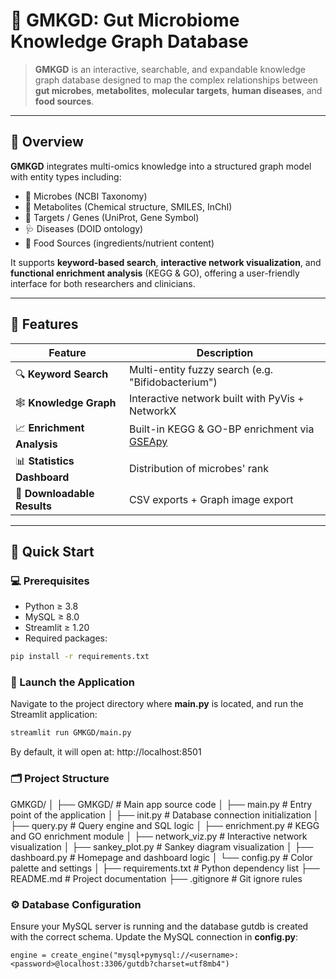 # 🌿 GMKGD: Gut Microbiome Knowledge Graph Database


> **GMKGD** is an interactive, searchable, and expandable knowledge graph database designed to map the complex relationships between **gut microbes**, **metabolites**, **molecular targets**, **human diseases**, and **food sources**.

---

## 🧬 Overview

**GMKGD** integrates multi-omics knowledge into a structured graph model with entity types including:

- 🦠 Microbes (NCBI Taxonomy)
- 🧪 Metabolites (Chemical structure, SMILES, InChI)
- 🎯 Targets / Genes (UniProt, Gene Symbol)
- 🩺 Diseases (DOID ontology)
- 🍎 Food Sources (ingredients/nutrient content)

It supports **keyword-based search**, **interactive network visualization**, and **functional enrichment analysis** (KEGG & GO), offering a user-friendly interface for both researchers and clinicians.

---

## 🔧 Features

| Feature                        | Description |
|-------------------------------|-------------|
| 🔍 **Keyword Search**         | Multi-entity fuzzy search (e.g. "Bifidobacterium") |
| 🕸️ **Knowledge Graph**        | Interactive network built with PyVis + NetworkX |
| 📈 **Enrichment Analysis**    | Built-in KEGG & GO-BP enrichment via [GSEApy](https://github.com/zqfang/GSEApy) |
| 📊 **Statistics Dashboard**   | Distribution of microbes' rank |
| 💾 **Downloadable Results**  | CSV exports + Graph image export |

---

## 🚀 Quick Start

### 💻 Prerequisites

- Python ≥ 3.8
- MySQL ≥ 8.0
- Streamlit ≥ 1.20
- Required packages:
```bash
pip install -r requirements.txt
```

### 🚀 Launch the Application
Navigate to the project directory where **main.py** is located, and run the Streamlit application:
```bash
streamlit run GMKGD/main.py
```
By default, it will open at: http://localhost:8501

### 🗂 Project Structure
GMKGD/
│
├── GMKGD/                  # Main app source code
│   ├── main.py            # Entry point of the application
│   ├── init.py            # Database connection initialization
│   ├── query.py           # Query engine and SQL logic
│   ├── enrichment.py      # KEGG and GO enrichment module
│   ├── network_viz.py     # Interactive network visualization
│   ├── sankey_plot.py     # Sankey diagram visualization
│   ├── dashboard.py       # Homepage and dashboard logic
│   └── config.py          # Color palette and settings
│
├── requirements.txt       # Python dependency list
├── README.md              # Project documentation
├── .gitignore             # Git ignore rules

### ⚙️ Database Configuration
Ensure your MySQL server is running and the database gutdb is created with the correct schema. Update the MySQL connection in **config.py**:
```{python}
engine = create_engine("mysql+pymysql://<username>:<password>@localhost:3306/gutdb?charset=utf8mb4")
```




